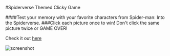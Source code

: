 #Spiderverse Themed Clicky Game

####Test your memory with your favorite characters from Spider-man: Into the Spiderverse.
###Click each picture once to win! Don't click the same picture twice or GAME OVER!

Check it out [here](https://kathdoza.github.io/clicky-game/)

![screenshot](public/screenshot.png)